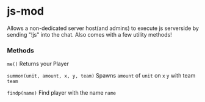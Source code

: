 # js-mod
Allows a non-dedicated server host(and admins) to execute js serverside by sending "!js" into the chat. Also comes with a few utility methods!

### Methods

`me()`
Returns your Player

`summon(unit, amount, x, y, team)`
Spawns `amount` of `unit` on `x` `y` with team `team`

`findp(name)`
Find player with the name `name`
